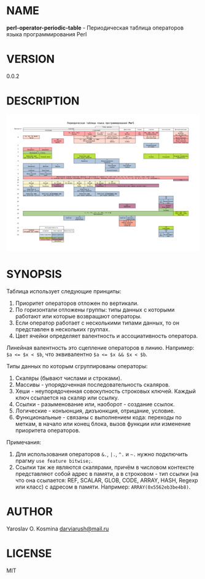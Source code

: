 # NAME

**perl-operator-periodic-table** - Периодическая таблица операторов языка программирования Perl

# VERSION

0.0.2

# DESCRIPTION

<img src="perl-operator-periodic-table.png">

# SYNOPSIS

Таблица использует следующие принципы:

1. Приоритет операторов отложен по вертикали.
2. По горизонтали отложены группы: типы данных с которыми работают или которые возвращают операторы.
3. Если оператор работает с несколькими типами данных, то он представлен в нескольких группах.
3. Цвет ячейки определяет валентность и ассоциативность оператора.

Линейная валентность это сцепление операторов в линию. Например: `$a <= $x < $b`, что эквивалентно `$a <= $x && $x < $b`.

Типы данных по которым сгруппированы операторы:

1. Скаляры (бывают числами и строками).
2. Массивы - упорядоченная последовательность скаляров.
3. Хеши - неупорядоченная совокупность строковых ключей. Каждый ключ ссылается на скаляр или ссылку.
4. Ссылки - разыменование или, наоборот - создание ссылок.
5. Логические - конъюнция, дизъюнкция, отрицание, условие.
6. Функциональные - связаны с выполнением кода: переходы по меткам, в начало или конец блока, вызов функции или изменение приоритета операторов.

Примечания:

1. Для использования операторов `&.`, `|.`, `^.` и `~.` нужно подключить прагму `use feature bitwise;`.
2. Cсылки так же являются скалярами, причём в числовом контексте представляют собой адрес в памяти, а в строковом - тип ссылки (на что она ссылается: REF, SCALAR, GLOB, CODE, ARRAY, HASH, Regexp или класс) с адресом в памяти. Например: `ARRAY(0x5562eb3be4b8)`.

# AUTHOR

Yaroslav O. Kosmina <darviarush@mail.ru>

# LICENSE

MIT
